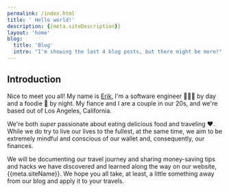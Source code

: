 ```yaml
---
permalink: /index.html
title: ' Hello world!'
description: {{meta.siteDescription}}
layout: 'home'
blog:
  title: 'Blog'
  intro: "I'm showing the last 4 blog posts, but there might be more!"
---
```


## Introduction
Nice to meet you all! My name is [Erik](/about), I'm a software engineer 🧑🏻‍💻 by day and a foodie 🤤 by night. My fiance and I are a couple in our 20s, and we're based out of Los Angeles, California. 

We're both *super* passionate about eating delicious food and traveling ❤️. While we do try to live our lives to the fullest, at the same time, we aim to be extremely mindful and conscious of our wallet and, consequently, our finances. 

We will be documenting our travel journey and sharing money-saving tips and hacks we have discovered and learned along the way on our website, {{meta.siteName}}. We hope you all take, at least, a little something away from our blog and apply it to your travels.